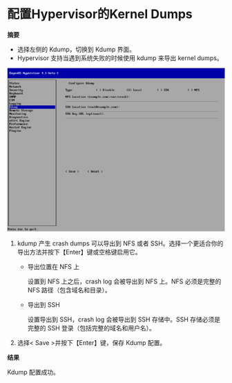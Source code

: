 # 配置Hypervisor的Kernel Dumps

**摘要**

* 选择左侧的 Kdump，切换到 Kdump 界面。
* Hypervisor 支持当遇到系统失败的时候使用 kdump 来导出 kernel dumps。

![node_kdump](../images/node_kdump.png)

1. kdump 产生 crash dumps 可以导出到 NFS 或者 SSH。选择一个更适合你的导出方法并按下【Enter】键或空格键启用它。

   * 导出位置在 NFS 上

      设置到 NFS 上之后，crash log 会被导出到 NFS 上。NFS 必须是完整的 NFS 路径（包含域名和目录）。

   * 导出到 SSH

      设置导出到 SSH，crash log 会被导出到 SSH 存储中。SSH 存储必须是完整的 SSH 登录（包括完整的域名和用户名）。

2. 选择< Save >并按下【Enter】键，保存 Kdump 配置。

**结果**

Kdump 配置成功。
